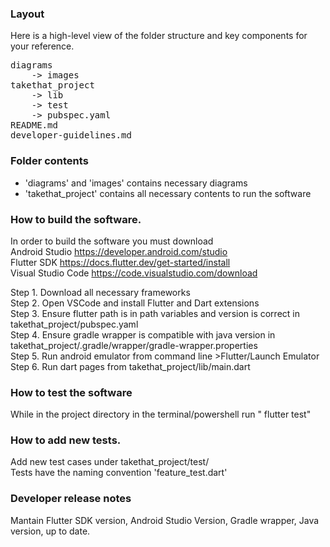 ### Layout

Here is a high-level view of the folder structure and key components for your reference.
<pre>
diagrams  
    -> images    
takethat_project  
    -> lib  
    -> test  
    -> pubspec.yaml  
README.md  
developer-guidelines.md
</pre>

### Folder contents
- 'diagrams' and 'images' contains necessary diagrams
- 'takethat_project' contains all necessary contents to run the software
  
### How to build the software.
In order to build the software you must download   
Android Studio https://developer.android.com/studio    
Flutter SDK https://docs.flutter.dev/get-started/install  
Visual Studio Code https://code.visualstudio.com/download  

Step 1. Download all necessary frameworks  
Step 2. Open VSCode and install Flutter and Dart extensions  
Step 3. Ensure flutter path is in path variables and version is correct in takethat_project/pubspec.yaml  
Step 4. Ensure gradle wrapper is compatible with java version in takethat_project/.gradle/wrapper/gradle-wrapper.properties  
Step 5. Run android emulator from command line >Flutter/Launch Emulator  
Step 6. Run dart pages from takethat_project/lib/main.dart  

### How to test the software
While in the project directory in the terminal/powershell run " flutter test"

### How to add new tests.
Add new test cases under takethat_project/test/  
Tests have the naming convention 'feature_test.dart'

### Developer release notes
Mantain Flutter SDK version, Android Studio Version, Gradle wrapper, Java version, up to date.

